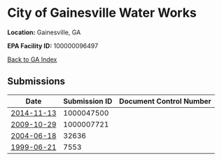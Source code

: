 # City of Gainesville Water Works

**Location:** Gainesville, GA

**EPA Facility ID:** 100000096497

[Back to GA Index](../../index.md)

## Submissions

| Date | Submission ID | Document Control Number |
|------|--------------|-------------------------|
| [2014-11-13](submissions/1000047500.md) | 1000047500 |  |
| [2009-10-29](submissions/1000007721.md) | 1000007721 |  |
| [2004-06-18](submissions/32636.md) | 32636 |  |
| [1999-06-21](submissions/7553.md) | 7553 |  |
